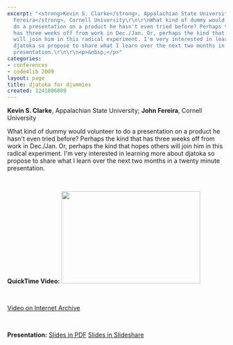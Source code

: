 ```yaml
---
excerpt: "<strong>Kevin S. Clarke</strong>, Appalachian State University; <strong>John
  Fereira</strong>, Cornell University\r\n\r\nWhat kind of dummy would volunteer to
  do a presentation on a product he hasn't even tried before? Perhaps the kind that
  has three weeks off from work in Dec./Jan. Or, perhaps the kind that hopes others
  will join him in this radical experiment. I'm very interested in learning more about
  djatoka so propose to share what I learn over the next two months in a twenty minute
  presentation.\r\n\r\n<p>&nbsp;</p>"
categories:
- conferences
- code4lib 2009
layout: page
title: djatoka for djummies
created: 1241806809
---
```

<strong>Kevin S. Clarke</strong>, Appalachian State University; <strong>John Fereira</strong>, Cornell University

What kind of dummy would volunteer to do a presentation on a product he hasn't even tried before? Perhaps the kind that has three weeks off from work in Dec./Jan. Or, perhaps the kind that hopes others will join him in this radical experiment. I'm very interested in learning more about djatoka so propose to share what I learn over the next two months in a twenty minute presentation.

<p>&nbsp;</p>
<strong>QuickTime Video:</strong>
<a href="http://dl.lib.brown.edu/code4lib/clarke.html" target="_blank">
<img src="http://dl.lib.brown.edu/code4lib//10_clarke.jpg" border="0" width="320" height="213"></a>

<p>&nbsp;</p>

<a href="http://www.archive.org/details/Code4lib2009DjatokaForDjummies">Video on Internet Archive</a>

<p>&nbsp;</p>

<strong>Presentation:</strong>
<a href="http://code4lib.org/files/djatoka.pdf" target="_blank">Slides in PDF</a>
<a href="http://www.slideshare.net/eby/djatoka-for-djummies" target="_blank">Slides in Slideshare</a>




